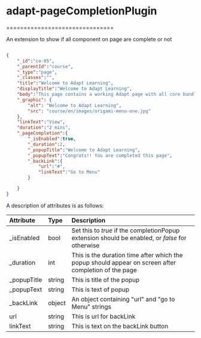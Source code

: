 # adapt-pageCompletionPlugin

===============================

An extension to show if all component on page are complete or not

```json

{
    "_id":"co-05",
    "_parentId":"course",
    "_type":"page",
    "_classes":"",
    "title":"Welcome to Adapt Learning",
    "displayTitle":"Welcome to Adapt Learning",
    "body":"This page contains a working Adapt page with all core bundled components and plugins working.",
    "_graphic": {
        "alt": "Welcome to Adapt Learning",
        "src": "course/en/images/origami-menu-one.jpg"
    },
    "linkText":"View",
    "duration":"2 mins",
    "_pageCompletion":{
        "_isEnabled":true,
        "_duration":2,
        "_popupTitle":"Welcome to Adapt Learning",
        "_popupText":"Congrats!! You are completed this page",
        "_backLink":{
            "url":"#",
            "linkText":"Go to Menu"
        }

    }
}
```
A description of attributes is as follows:

| Attribute        | Type| Description|
| :------------ |:-------------|:-----|
| _isEnabled        | bool |Set this to *true* if the completionPopup extension should be enabled, or *false* for otherwise|
| _duration         | int      | This is the duration time after which the popup should appear on screen after completion of the page|
| _popupTitle            | string | This is title of the popup |
| _popupText          | string | This is text of popup|
| _backLink            | object | An object containing "url" and "go to Menu" strings |
| url          | string | This is url for backLink |
| linkText          | string | This is text on the backLink button

